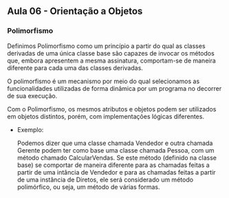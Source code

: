 <h2> Aula 06 - Orientação a Objetos </h2>

<h3> Polimorfismo </h3>

Definimos Polimorfismo como um princípio a partir do qual as classes derivadas de uma única classe base são capazes de invocar os métodos que, embora apresentem a mesma assinatura, comportam-se de maneira diferente para cada uma das classes derivadas.

O polimorfismo é um mecanismo por meio do qual selecionamos as funcionalidades utilizadas de forma dinâmica por um programa no decorrer de sua execução.

Com o Polimorfismo, os mesmos atributos e objetos podem ser utilizados em objetos distintos, porém, com implementações lógicas diferentes.

- Exemplo: 
	
  Podemos dizer que uma classe chamada Vendedor e outra chamada Gerente podem ter como base uma classe chamada Pessoa, com um método chamado CalcularVendas. Se este método (definido na classe base) se comportar de maneira diferente para as chamadas feitas a partir de uma intância de Vendedor e para as chamadas feitas a partir de uma instância de Diretos, ele será considerado um método polimórfico, ou seja, um método de várias formas. 
	
